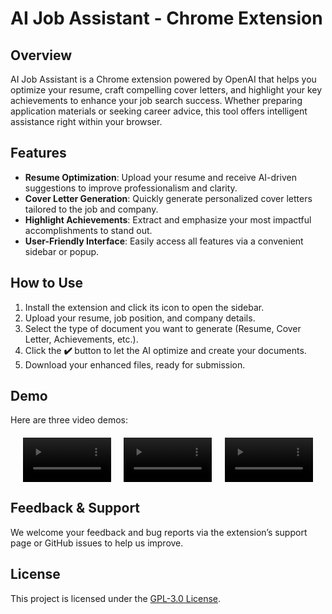 # AI Job Assistant - Chrome Extension

## Overview
AI Job Assistant is a Chrome extension powered by OpenAI that helps you optimize your resume, craft compelling cover letters, and highlight your key achievements to enhance your job search success. Whether preparing application materials or seeking career advice, this tool offers intelligent assistance right within your browser.

## Features
- **Resume Optimization**: Upload your resume and receive AI-driven suggestions to improve professionalism and clarity.
- **Cover Letter Generation**: Quickly generate personalized cover letters tailored to the job and company.
- **Highlight Achievements**: Extract and emphasize your most impactful accomplishments to stand out.
- **User-Friendly Interface**: Easily access all features via a convenient sidebar or popup.

## How to Use
1. Install the extension and click its icon to open the sidebar.
2. Upload your resume, job position, and company details.
3. Select the type of document you want to generate (Resume, Cover Letter, Achievements, etc.).
4. Click the **✔️** button to let the AI optimize and create your documents.
5. Download your enhanced files, ready for submission.

## Demo
Here are three video demos:

<div style="display: flex; justify-content: center; gap: 20px; margin: 20px 0;">
  <video src="demo/clip1.mp4" autoplay loop muted playsinline controls
         style="width: 28%; height: auto;"></video>
  <video src="demo/clip2.mp4" autoplay loop muted playsinline controls
         style="width: 28%; height: auto;"></video>
  <video src="demo/clip3.mp4" autoplay loop muted playsinline controls
         style="width: 28%; height: auto;"></video>
</div>

## Feedback & Support
We welcome your feedback and bug reports via the extension’s support page or GitHub issues to help us improve.

## License
This project is licensed under the [GPL-3.0 License](https://opensource.org/licenses/GPL-3.0).
